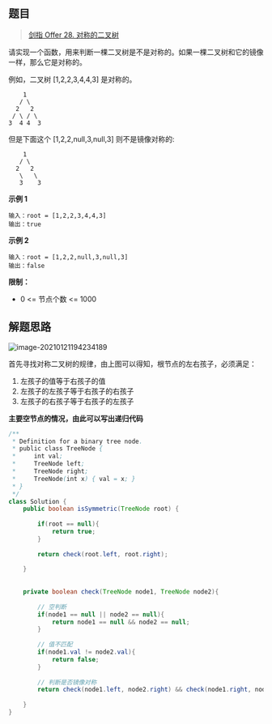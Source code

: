 ## 题目

> [剑指 Offer 28. 对称的二叉树](https://leetcode-cn.com/problems/dui-cheng-de-er-cha-shu-lcof/)

请实现一个函数，用来判断一棵二叉树是不是对称的。如果一棵二叉树和它的镜像一样，那么它是对称的。

例如，二叉树 [1,2,2,3,4,4,3] 是对称的。

```text
    1
   / \
  2   2
 / \ / \
3  4 4  3
```

但是下面这个 [1,2,2,null,3,null,3] 则不是镜像对称的:

```text
    1
   / \
  2   2
   \   \
   3    3
```

**示例 1**

```text
输入：root = [1,2,2,3,4,4,3]
输出：true
```

**示例 2**

```text
输入：root = [1,2,2,null,3,null,3]
输出：false
```

**限制：**

* 0 <= 节点个数 <= 1000

## 解题思路

![image-20210121194234189](https://ning-wang.oss-cn-beijing.aliyuncs.com/blog-imags/image-20210121194234189.png)

首先寻找对称二叉树的规律，由上图可以得知，根节点的左右孩子，必须满足：

1. 左孩子的值等于右孩子的值
2. 左孩子的左孩子等于右孩子的右孩子
3. 左孩子的右孩子等于右孩子的左孩子

**主要空节点的情况，由此可以写出递归代码**

```java
/**
 * Definition for a binary tree node.
 * public class TreeNode {
 *     int val;
 *     TreeNode left;
 *     TreeNode right;
 *     TreeNode(int x) { val = x; }
 * }
 */
class Solution {
    public boolean isSymmetric(TreeNode root) {
        
        if(root == null){
            return true;
        }
        
        return check(root.left, root.right);
        
    }
    
    
    private boolean check(TreeNode node1, TreeNode node2){
        
        // 空判断
        if(node1 == null || node2 == null){
            return node1 == null && node2 == null;
        }
        
        // 值不匹配
        if(node1.val != node2.val){
            return false;
        }
        
        // 判断是否镜像对称
        return check(node1.left, node2.right) && check(node1.right, node2.left);
        
    }
}
```

